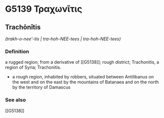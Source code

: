 # G5139 Τραχωνῖτις

## Trachōnîtis

_(trakh-o-nee'-tis | tra-hoh-NEE-tees | tra-hoh-NEE-tees)_

### Definition

a rugged region; from a derivative of [[G5138]]; rough district; Trachonitis, a region of Syria; Trachonitis.

- a rough region, inhabited by robbers, situated between Antilibanus on the west and on the east by the mountains of Batanaea and on the north by the territory of Damascus

### See also

[[G5138]]

